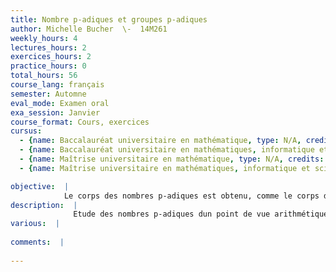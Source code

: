 ```yaml
---
title: Nombre p-adiques et groupes p-adiques
author: Michelle Bucher  \-  14M261
weekly_hours: 4
lectures_hours: 2
exercices_hours: 2
practice_hours: 0
total_hours: 56
course_lang: français
semester: Automne
eval_mode: Examen oral
exa_session: Janvier
course_format: Cours, exercices
cursus:
  - {name: Baccalauréat universitaire en mathématique, type: N/A, credits: 6}
  - {name: Baccalauréat universitaire en mathématiques, informatique et sciences numériques, type: N/A, credits: 6}
  - {name: Maîtrise universitaire en mathématique, type: N/A, credits: 6}
  - {name: Maîtrise universitaire en mathématiques, informatique et sciences numériques, type: N/A, credits: 6}

objective:  |
            Le corps des nombres p-adiques est obtenu, comme le corps des nombres réels, par complétion des rationnels par une norme définie sur les rationnels. Cette norme, en contraste avec la norme standard sur les réels, satisfait une inégalité triangulaire forte, qui va engendrer sur les nombres p-adiques des propriétés à priori surprenantes. Nous étudierons les similarités et les différences entre nombres p-adiques et réels, et leurs groupes linéaires.
description:  |
              Etude des nombres p-adiques dun point de vue arithmétique, analytique et topologique, ainsi que de leurs groupes linéaires associés.
various:  |
          
comments:  |
           
---
```

